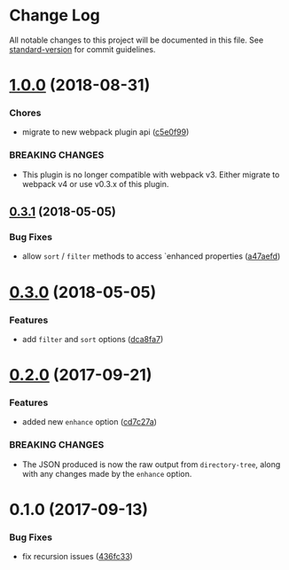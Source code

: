 # Change Log

All notable changes to this project will be documented in this file. See [standard-version](https://github.com/conventional-changelog/standard-version) for commit guidelines.

<a name="1.0.0"></a>
# [1.0.0](https://github.com/skipjack/directory-tree-webpack-plugin/compare/v0.3.1...v1.0.0) (2018-08-31)


### Chores

* migrate to new webpack plugin api ([c5e0f99](https://github.com/skipjack/directory-tree-webpack-plugin/commit/c5e0f99))


### BREAKING CHANGES

* This plugin is no longer compatible with
webpack v3. Either migrate to webpack v4 or use v0.3.x of this
plugin.



<a name="0.3.1"></a>
## [0.3.1](https://github.com/skipjack/directory-tree-webpack-plugin/compare/v0.3.0...v0.3.1) (2018-05-05)


### Bug Fixes

* allow `sort` / `filter` methods to access `enhanced properties ([a47aefd](https://github.com/skipjack/directory-tree-webpack-plugin/commit/a47aefd))



<a name="0.3.0"></a>
# [0.3.0](https://github.com/skipjack/directory-tree-webpack-plugin/compare/v0.2.0...v0.3.0) (2018-05-05)


### Features

* add `filter` and `sort` options ([dca8fa7](https://github.com/skipjack/directory-tree-webpack-plugin/commit/dca8fa7))



<a name="0.2.0"></a>
# [0.2.0](https://github.com/skipjack/directory-tree-webpack-plugin/compare/v0.1.0...v0.2.0) (2017-09-21)


### Features

* added new `enhance` option ([cd7c27a](https://github.com/skipjack/directory-tree-webpack-plugin/commit/cd7c27a))


### BREAKING CHANGES

* The JSON produced is now the raw
output from `directory-tree`, along with any changes
made by the `enhance` option.



<a name="0.1.0"></a>
# 0.1.0 (2017-09-13)


### Bug Fixes

* fix recursion issues ([436fc33](https://github.com/skipjack/directory-tree-webpack-plugin/commit/436fc33))
